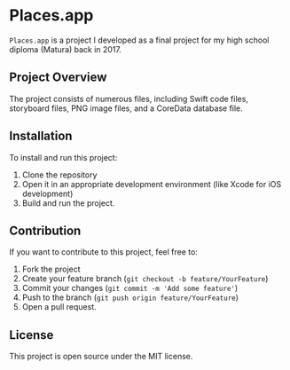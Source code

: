 # Places.app

`Places.app` is a project I developed as a final project for my high school diploma (Matura) back in 2017.

## Project Overview

The project consists of numerous files, including Swift code files, storyboard files, PNG image files, and a CoreData database file. 

## Installation

To install and run this project:

1. Clone the repository
2. Open it in an appropriate development environment (like Xcode for iOS development)
3. Build and run the project.

## Contribution

If you want to contribute to this project, feel free to:

1. Fork the project
2. Create your feature branch (`git checkout -b feature/YourFeature`)
3. Commit your changes (`git commit -m 'Add some feature'`)
4. Push to the branch (`git push origin feature/YourFeature`)
5. Open a pull request.

## License

This project is open source under the MIT license.
